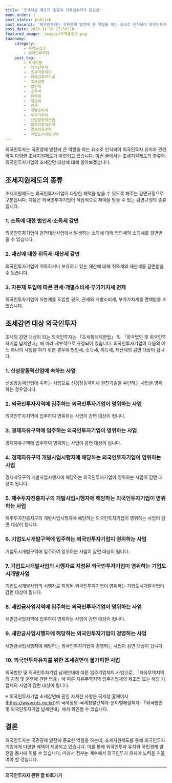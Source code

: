 ```yaml
---
title: '조세지원 제도의 종류와 외국인투자의 중요성'
menu_order: 1
post_status: publish
post_excerpt: '외국인투자는 국민경제 발전에 큰 역할을 하는 요소로 인식되어 외국인투자 유치와 관련하여 다양한 조세지원제도가 마련되고 있습니다. 이번 글에서는 조세지원제도의 종류와 외국인투자기업의 조세감면 대상에 대해 알아보겠습니다.'
post_date: 2023-11-10 17:59:10
featured_image: _images/무역출입국.png
taxonomy:
    category:
        - 무역출입국
        - 외국인투자자
    post_tag:
        - 조세지원
        -  외국인투자
        -  조세지원제도
        -  외국인투자기업
        -  조세감면
        -  법인세
        -  소득세
        -  취득세
        -  재산세
        -  관세
        -  개별소비세
        -  부가가치세
        -  신성장동력산업
        -  외국인투자지역
        -  경제자유구역
        -  기업도시개발구역
---
```



외국인투자는 국민경제 발전에 큰 역할을 하는 요소로 인식되어 외국인투자 유치와 관련하여 다양한 조세지원제도가 마련되고 있습니다. 이번 글에서는 조세지원제도의 종류와 외국인투자기업의 조세감면 대상에 대해 알아보겠습니다.

## 조세지원제도의 종류

조세지원제도는 외국인투자기업이 다양한 혜택을 받을 수 있도록 해주는 감면규정으로 구분됩니다. 다음은 외국인투자기업이 직접적으로 혜택을 받을 수 있는 감면규정의 종류입니다.

### 1. 소득에 대한 법인세·소득세 감면
외국인투자기업이 감면대상사업에서 발생하는 소득에 대해 법인세와 소득세를 감면받을 수 있습니다.

### 2. 재산에 대한 취득세·재산세 감면
외국인투자기업이 취득하거나 보유하고 있는 재산에 대해 취득세와 재산세를 감면받을 수 있습니다.

### 3. 자본재 도입에 따른 관세·개별소비세·부가가치세 면제
외국인투자기업이 자본재를 도입할 경우, 관세와 개별소비세, 부가가치세를 면제받을 수 있습니다.

## 조세감면 대상 외국인투자

조세의 감면 대상이 되는 외국인투자는 「조세특례제한법」 및 「외국법인 및 외국인투자기업 납세안내」에 따라 세부적으로 규정되어 있습니다. 외국인투자기업이 다음의 어느 하나의 사업을 하기 위한 경우에 법인세, 소득세, 취득세, 재산세의 감면 대상이 됩니다.

### 1. 신성장동력산업에 속하는 사업
신성장동력산업에 속하는 사업으로 신성장동력이나 원천기술을 수반하는 사업을 영위하는 경우입니다.

### 2. 외국인투자지역에 입주하는 외국인투자기업이 영위하는 사업
외국인투자지역에 입주하여 영위하는 사업이 감면 대상이 됩니다.

### 3. 경제자유구역에 입주하는 외국인투자기업이 영위하는 사업
경제자유구역에 입주하여 영위하는 사업이 감면 대상이 됩니다.

### 4. 경제자유구역 개발사업시행자에 해당하는 외국인투자기업이 영위하는 사업
경제자유구역 개발사업시행자에 해당하는 외국인투자기업이 영위하는 사업이 감면 대상이 됩니다.

### 5. 제주투자진흥지구의 개발사업시행자에 해당하는 외국인투자기업이 영위하는 사업
제주투자진흥지구의 개발사업시행자에 해당하는 외국인투자기업이 영위하는 사업이 감면 대상이 됩니다.

### 6. 기업도시개발구역에 입주하는 외국인투자기업이 영위하는 사업
기업도시개발구역에 입주하여 영위하는 사업이 감면 대상이 됩니다.

### 7. 기업도시개발사업의 시행자로 지정된 외국인투자기업이 영위하는 기업도시개발사업
기업도시개발사업의 시행자로 지정된 외국인투자기업이 영위하는 기업도시개발사업이 감면 대상이 됩니다.

### 8. 새만금사업지역에 입주하는 외국인투자기업이 영위하는 사업
새만금사업지역에 입주하여 영위하는 사업이 감면 대상이 됩니다.

### 9. 새만금사업시행자에 해당하는 외국인투자기업이 경영하는 사업
새만금사업시행자에 해당하는 외국인투자기업이 경영하는 사업이 감면 대상이 됩니다.

### 10. 외국인투자유치를 위한 조세감면이 불가피한 사업
외국법인 및 외국인투자기업 납세안내에 따른 입주기업체의 사업으로, 「자유무역지역의 지정 및 운영에 관한 법률」에 따른 자유무역지역 입주기업체의 제조업 또는 해당 기업체의 사업이 감면 대상이 됩니다.

※ 외국인투자기업 조세감면에 관한 자세한 사항은 국세청 홈페이지(https://www.nts.go.kr/)의 국세정보-국세청발간책자-분야별해설책자-「외국법인 및 외국인투자기업 납세안내」에서 확인할 수 있습니다.

## 결론

외국인투자는 국민경제 발전에 중요한 역할을 하는데, 조세지원제도를 통해 외국인투자기업에게 다양한 혜택이 제공되고 있습니다. 이를 통해 외국인투자 유치와 국민경제 발전을 동시에 이룰 수 있습니다. 따라서 정부는 계속해서 외국인투자 유치에 노력을 기울여야 할 것입니다.
<!-- wp:separator -->
<hr class="wp-block-separator has-alpha-channel-opacity"/>
<!-- /wp:separator -->

<!-- wp:group {"backgroundColor":"base","layout":{"type":"constrained"}} -->
<div class="wp-block-group has-base-background-color has-background"><!-- wp:paragraph {"align":"center","fontSize":"medium"} -->
<p class="has-text-align-center has-large-font-size"><strong>외국인투자자 관련 글 바로가기</strong></p>
<!-- /wp:paragraph -->


<!-- wp:latest-posts
{"categories":[{"id":14375,"count":19,"description":"","link":"https://uknowlaw.com/category/%ec%99%b8%ea%b5%ad%ec%9d%b8%ed%88%ac%ec%9e%90%ec%9e%90/","name":"외국인투자자","slug":"외국인투자자","taxonomy":"category","parent":0,"meta":[],"_links":{"self":[{"href":"https://uknowlaw.com/wp-json/wp/v2/categories/14375"}],"collection":[{"href":"https://uknowlaw.com/wp-json/wp/v2/categories"}],"about":[{"href":"https://uknowlaw.com/wp-json/wp/v2/taxonomies/category"}],"wp:post_type":[{"href":"https://uknowlaw.com/wp-json/wp/v2/posts?categories=14375"}],"curies":[{"name":"wp","href":"https://api.w.org/{rel}","templated":true}]}}],"postsToShow":100,"excerptLength":28,"postLayout":"grid","columns":2,"featuredImageAlign":"left","featuredImageSizeSlug":"large","fontSize":"small"} /--></div>
<!-- /wp:group -->